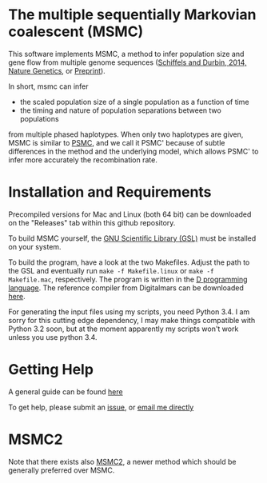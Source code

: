 # The multiple sequentially Markovian coalescent (MSMC)

This software implements MSMC, a method to infer population size and gene flow from multiple genome sequences ([Schiffels and Durbin, 2014, Nature Genetics](http://www.nature.com/ng/journal/vaop/ncurrent/full/ng.3015.html), or [Preprint](http://biorxiv.org/content/early/2014/05/21/005348)).

In short, msmc can infer

* the scaled population size of a single population as a function of time
* the timing and nature of population separations between two populations

from multiple phased haplotypes. When only two haplotypes are given, MSMC is similar to [PSMC](http://github.com/lh3/psmc), and we call it PSMC' because of subtle differences in the method and the underlying model, which allows PSMC' to infer more accurately the recombination rate.

# Installation and Requirements

Precompiled versions for Mac and Linux (both 64 bit) can be downloaded on the "Releases" tab within this github repository.

To build MSMC yourself, the [GNU Scientific Library (GSL)](http://www.gnu.org/software/gsl/) must be installed on your system.

To build the program, have a look at the two Makefiles. Adjust the path to the GSL and eventually run `make -f Makefile.linux` or `make -f Makefile.mac`, respectively. The program is written in the [D programming language](http://dlang.org). The reference compiler from Digitalmars can be downloaded [here](http://dlang.org/download.html).

For generating the input files using my scripts, you need Python 3.4. I am sorry for this cutting edge dependency, I may make things compatible with Python 3.2 soon, but at the moment apparently my scripts won't work unless you use python 3.4.

# Getting Help

A general guide can be found [here](https://github.com/stschiff/msmc/blob/master/guide.md)

To get help, please submit an [issue](https://github.com/stschiff/msmc/issues), or [email me directly](https://www.eva.mpg.de/archaeogenetics/staff/stephan-schiffels/)

# MSMC2
Note that there exists also [MSMC2](https://github.com/stschiff/msmc2), a newer method which should be generally preferred over MSMC.
